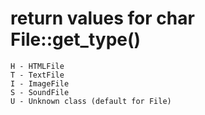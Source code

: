 # return values for char File::get_type()

```
H - HTMLFile
T - TextFile
I - ImageFile
S - SoundFile
U - Unknown class (default for File)
```
